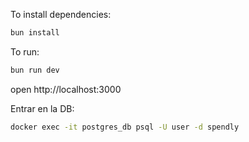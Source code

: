 To install dependencies:
```sh
bun install
```

To run:
```sh
bun run dev
```

open http://localhost:3000

Entrar en la DB:
```sh
docker exec -it postgres_db psql -U user -d spendly
```
